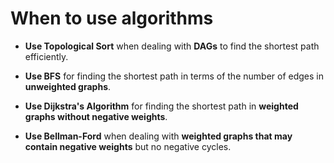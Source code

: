 # When to use algorithms

+ **Use Topological Sort** when dealing with **DAGs** to find the shortest path efficiently.

+ **Use BFS** for finding the shortest path in terms of the number of edges in **unweighted graphs**.

+ **Use Dijkstra's Algorithm** for finding the shortest path in **weighted graphs without negative weights**.

+ **Use Bellman-Ford** when dealing with **weighted graphs that may contain negative weights** but no negative cycles.